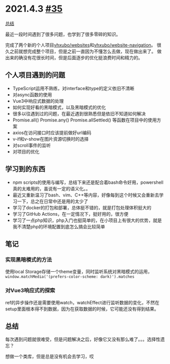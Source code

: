 # 2021.4.3 [#35](https://github.com/vhxubo/blog/issues/35)

[总结](https://github.com/vhxubo/blog/issues?q=label:总结)

最近一段时间遇到了很多问题，也学到了很多零碎的知识。

完成了两个新的个人项目[vhxubo/websites](https://github.com/vhxubo/websites)和[vhxubo/website-navigation](https://github.com/vhxubo/website-navigation)。
很久之前就想完成整个项目，但是之前一直因为不懂怎么去做，现在做出来了。
做出来的确没有花很长时间，但是后面逐步的优化挺浪费时间和精力的。

## 个人项目遇到的问题

- TypeScript运用不熟练，对interface和type的定义依旧不清晰
- 对async函数的使用
- Vue3中响应式数据的处理
- 如何实现好看的黑暗模式，以及黑暗模式的优化
- 很多以往遇到过的问题，在最近遇到很熟悉但是依旧不知道如何解决
- Promise.all() Promise.any() Promise.allSettled() 等函数在项目中的使用方案
- axios在访问接口时应该提前做好url编码
- v-if和v-show在图片资源切换时的选择
- 对scroll事件的监听
- 对项目的优化

## 学习到的东西

- npm scripts的使用与编写，总结下来还是配合着bash命令好用，powershell真的太难用的，虽说有一定的语义化。。
- 最近又重新温习了bash、vim、C++等内容，好像每到这个时候又会重新去学习一下，总之在日常中还是用的太少了
- 学习了docker的打包和部署，总体挺不错的，就是打包处理体积挺大的
- 学习了GitHub Actions，在一定情况下，挺好用的，很方便
- 学习了一点php知识，php入门也挺简单的，在小项目上有很大的优势，就是我不清楚php的环境配置到底怎么搞会比较简单

## 笔记

### 实现黑暗模式的方法

使用local Storage存储一个theme变量，同时监听系统对黑暗模式的运用，`window.matchMedia('(prefers-color-scheme: dark)').matches`

### 对Vue3响应式的探索

ref的异步操作还是需要使用watch，watchEffect进行监听数据的变化，不然在setup里面根本得不到数据，因为在获取数据的时候，它可能还没有得到结果。

## 总结

每次遇到问题就很难受，但是问题解决之后，好像它又没有那么难了。。。选择性遗忘？

想做一个类库，但是总是没有机会去学习，哎

